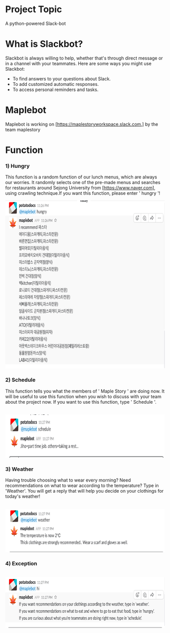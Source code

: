 # Project Topic
A python-powered Slack-bot

# What is Slackbot?
Slackbot is always willing to help, whether that's through direct message or in a channel with your teammates. Here are some ways you might use Slackbot:

* To find answers to your questions about Slack.
* To add customized automatic responses.
* To access personal reminders and tasks.

# Maplebot
Maplebot is working on [https://maplestoryworkspace.slack.com.] by the team maplestory

# Function

### 1) Hungry

 This function is a random function of our lunch menus, which are always our worries. It randomly selects one of the pre-made menus and searches for restaurants around Sejong University from [https://www.naver.com], using crawling technique.If you want this function, please enter ' hungry '!
 
<p align="left">
  <img width="735" height="529" src="./hungry.png">
</p>
 

### 2) Schedule

 This function tells you what the members of ' Maple Story ' are doing now. It will be useful to use this function when you wish to discuss with your team about the project now. If you want to use this function, type ' Schedule '.
 
 <p align="left">
  <img width="735" height="136" src="./schedule.png">
</p>

### 3) Weather

 Having trouble choosing what to wear every morning? Need recommendations on what to wear according to the temperature?
 Type in 'Weather'.
 You will get a reply that will help you decide on your clothings for today's weather!
 
 <p align="left">
  <img width="735" height="136" src="./weater.png">
</p>

### 4) Exception

 <p align="left">
  <img width="735" height="159" src="./exception.png">
</p>
